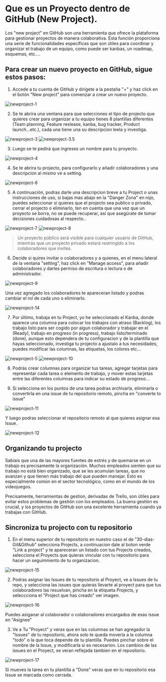 # Que es un Proyecto dentro de GitHub (New Project).

Los "new project" en GitHub son una herramienta que ofrece la plataforma para gestionar proyectos de manera colaborativa. Esta función proporciona una serie de funcionalidades específicas que son útiles para coordinar y organizar el trabajo de un equipo, como puede ser kanbas, un roadmap, esquemas, etc.... 

## Para crear un nuevo proyecto en GitHub, sigue estos pasos:

1. Accede a tu cuenta de GitHub y dirígete a la pestaña "+" y haz click en el botón "New project" para comenzar a crear un nuevo proyecto.

![newproject-1](https://github.com/Trufoplus/30-dias-git-github/blob/main/Progreso/img/newproject-1.png)

2. Se te abrira una ventana para que selecciones el tipo de projecto que quieres crear para organizar a tu equipo tienes 8 plantillas diferentes (Team planning, Feature reslease, kanba, bug tracker, Product launch...etc.), cada una tiene una su descripcion leela y investiga.

![newproject-3](https://github.com/Trufoplus/30-dias-git-github/blob/main/Progreso/img/newproject-3.png)
![newproject-3.5](https://github.com/Trufoplus/30-dias-git-github/blob/main/Progreso/img/newproject-3.5.png)

3. Luego se te pedirá que ingreses un nombre para tu proyecto.

![newproject-4](https://github.com/Trufoplus/30-dias-git-github/blob/main/Progreso/img/newproject-4.png)

4. Se te abrira tu projecto, para configurarlo y añadir colaboradores y una descripcion al mismo ve a setting.

![newproject-6](https://github.com/Trufoplus/30-dias-git-github/blob/main/Progreso/img/newproject-6.png)

5. A continuación, podras darle una descripcion breve a tu Project o unas instrucciones de uso, si bajas mas abajo en la "Danger Zona" en rojo, puedes seleccionar si quieres que el projecto sea publico o privado, cerrar el projecto o eliminarlo, ten en cuenta que una vez que un proyecto se borra, no se puede recuperar, así que asegúrate de tomar decisiones cuidadosas al respecto..

![newproject-7](https://github.com/Trufoplus/30-dias-git-github/blob/main/Progreso/img/newproject-7.png)
![newproject-8](https://github.com/Trufoplus/30-dias-git-github/blob/main/Progreso/img/newproject-8.png)

>Un proyecto público será visible para cualquier usuario de GitHub, mientras que un proyecto privado estará restringido a los colaboradores que invites.

6. Decide si quires invitar o colaboradores y a quienes, en el menu lateral de la ventana "setting", haz click en "Manage access", para añadir colaboradores y darles permiso de escritura o lectura o de administrador.

![newproject-9](https://github.com/Trufoplus/30-dias-git-github/blob/main/Progreso/img/newproject-9.png)

Una vez agregado los colaboradores te apareceran listado y podras cambiar el rol de cada uno o eliminarlo.

![newproject-14](https://github.com/Trufoplus/30-dias-git-github/blob/main/Progreso/img/newproject-14.png)

7. Por último, trabaja en tu Project, yo he seleccionado el Kanba, donde aparece una columna para colocar los trabajos con atraso (Backlog), los trabajo listo para ser cogido por algun colaborador y trabajar en el  (Ready), trabajo en progreso (in progress), trabajo listo/terminado (done), aunque esto dependera de tu configuracion y de la plantilla que hayas seleccionado, investiga tu projecto a ajustalo a tus necesidades, puedes modificar las columnas, las etiquetas, los colores etc...

![newproject-5](https://github.com/Trufoplus/30-dias-git-github/blob/main/Progreso/img/newproject-5.png)
![newproject-10](https://github.com/Trufoplus/30-dias-git-github/blob/main/Progreso/img/newproject-10.png)

8. Podrás crear columnas para organizar tus tareas, agregar tarjetas para representar cada tarea o elemento de trabajo, y mover estas tarjetas entre las diferentes columnas para indicar su estado de progreso...

9. Si selecciona en los puntos de una tarea podras archivarla, eliminarla o convertirla en una issue de tu repositorio remoto, pincha en "converte to issue"

![newproject-11](https://github.com/Trufoplus/30-dias-git-github/blob/main/Progreso/img/newproject-11.png)

Y luego podras seleccionar el repositorio remoto al que quieres asignar esa Issue.

![newproject-12](https://github.com/Trufoplus/30-dias-git-github/blob/main/Progreso/img/newproject-12.png)


## Organizando tu projecto

Sabíais que una de las mayores fuentes de estrés y de quemarse en un trabajo es precisamente la organización. Muchos empleados sienten que su trabajo no está bien organizado, que se les acumulan tareas, que no avanzan y que tienen más trabajo del que pueden manejar. Esto es especialmente común en el sector tecnológico, como en el mundo de los videojuegos.

Precisamente, herramientas de gestion, derivadas de Trello, son útiles para evitar estos problemas de gestión con los empleados. La buena gestión es crucial, y los proyectos de GitHub son una excelente herramienta cuando ya trabajas con GitHub.

## Sincroniza tu projecto con tu repositorio

1. En el menu superior de tu repositorio en nuestro caso el de "30-dias-Git&Github" selecciona Projects, a continuacion dale al boton verde "Link a project" y te apareceran un listado con tus Projects creados, selecciona el Proyects que quieras vincular con tu repositorio para hacer un seguimniento de tu organizacion.

![newproject-15](https://github.com/Trufoplus/30-dias-git-github/blob/main/Progreso/img/newproject-15.png)

2. Podras asignar las Issues de tu repositorio al Proyect, ve a Issues de tu repo, y selecciona las issues que quieras llevarte al proyect para que tus colaboradores las resuelvan, pincha en la etiqueta Projects, y seleccciona el "Project que has creado" ver imagen.

![newproject-16](https://github.com/Trufoplus/30-dias-git-github/blob/main/Progreso/img/newproject-16.png)

Puedes asiganar al colaborador o colaboradores encargados de esas issue en "Asignee"

3. Ve a Tu "Proyect" y veras que en las columnas se han agregador la "Issues" de tu repositorio, ahora solo te queda moverla a la columna "todo" o la que toca depende de tu plantilla. Puedes pinchar sobre el nombre de la Issue, y modificarla si es necesarion. Los cambios de las issues en el Proyect, se veran reflejada tambien en el repositorio.

![newproject-17](https://github.com/Trufoplus/30-dias-git-github/blob/main/Progreso/img/newproject-17.png)

Si mueves la tarea en tu plantilla a "Done" veras que en tu repositorio esa Issue se marcada como cerrada.

